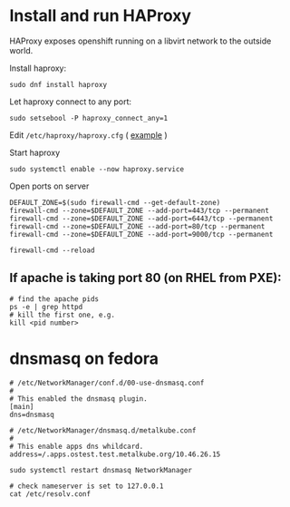 # Install and run HAProxy

HAProxy exposes openshift running on a libvirt network to the outside world.

Install haproxy:
```
sudo dnf install haproxy
```

Let haproxy connect to any port:
```
sudo setsebool -P haproxy_connect_any=1
```

Edit `/etc/haproxy/haproxy.cfg`
( [example](/haproxy/haproxy.cfg) )

Start haproxy
```
sudo systemctl enable --now haproxy.service
```

Open ports on server
```
DEFAULT_ZONE=$(sudo firewall-cmd --get-default-zone)
firewall-cmd --zone=$DEFAULT_ZONE --add-port=443/tcp --permanent
firewall-cmd --zone=$DEFAULT_ZONE --add-port=6443/tcp --permanent
firewall-cmd --zone=$DEFAULT_ZONE --add-port=80/tcp --permanent
firewall-cmd --zone=$DEFAULT_ZONE --add-port=9000/tcp --permanent

firewall-cmd --reload
```

## If apache is taking port 80 (on RHEL from PXE):
```
# find the apache pids
ps -e | grep httpd
# kill the first one, e.g.
kill <pid number>
```

# dnsmasq on fedora

```
# /etc/NetworkManager/conf.d/00-use-dnsmasq.conf
#
# This enabled the dnsmasq plugin.
[main]
dns=dnsmasq
```
```
# /etc/NetworkManager/dnsmasq.d/metalkube.conf
#
# This enable apps dns whildcard.
address=/.apps.ostest.test.metalkube.org/10.46.26.15
```
```
sudo systemctl restart dnsmasq NetworkManager
```
```
# check nameserver is set to 127.0.0.1
cat /etc/resolv.conf
```
